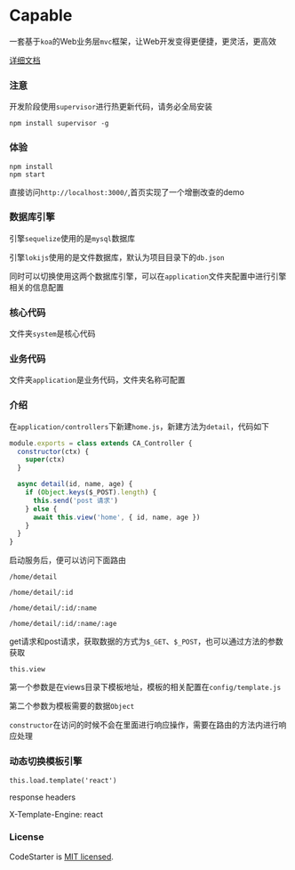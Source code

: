 # Capable

一套基于`koa`的Web业务层`mvc`框架，让Web开发变得更便捷，更灵活，更高效

[详细文档](http://www.sunyangjie.com/2018/04/29/nodejs%E7%89%88web%E4%B8%9A%E5%8A%A1%E5%B1%82%E6%A1%86%E6%9E%B6/)

### 注意

开发阶段使用`supervisor`进行热更新代码，请务必全局安装

```shell
npm install supervisor -g
```

### 体验
```
npm install
npm start
```

直接访问`http://localhost:3000/`,首页实现了一个增删改查的demo

### 数据库引擎

引擎`sequelize`使用的是`mysql`数据库

引擎`lokijs`使用的是文件数据库，默认为项目目录下的`db.json`

同时可以切换使用这两个数据库引擎，可以在`application`文件夹配置中进行引擎相关的信息配置

### 核心代码

文件夹`system`是核心代码

### 业务代码

文件夹`application`是业务代码，文件夹名称可配置

### 介绍

在`application/controllers`下新建`home.js`，新建方法为`detail`，代码如下

```js
module.exports = class extends CA_Controller { 
  constructor(ctx) { 
    super(ctx)
  }

  async detail(id, name, age) {		
    if (Object.keys($_POST).length) {
      this.send('post 请求')
    } else {
      await this.view('home', { id, name, age })
    }	
  }
}
```

启动服务后，便可以访问下面路由

	/home/detail

	/home/detail/:id

	/home/detail/:id/:name

	/home/detail/:id/:name/:age

get请求和post请求，获取数据的方式为`$_GET`、`$_POST`，也可以通过方法的参数获取


`this.view`

第一个参数是在views目录下模板地址，模板的相关配置在`config/template.js`

第二个参数为模板需要的数据`Object`

`constructor`在访问的时候不会在里面进行响应操作，需要在路由的方法内进行响应处理

### 动态切换模板引擎

`this.load.template('react')`

response headers

X-Template-Engine: react


### License

CodeStarter is [MIT licensed](./LICENSE).